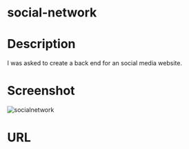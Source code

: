# social-network

# Description
I was asked to create a back end for an social media website.

# Screenshot
![socialnetwork](https://github.com/user-attachments/assets/a5a1b9b3-fb36-4346-b836-701265f97b73)

# URL
